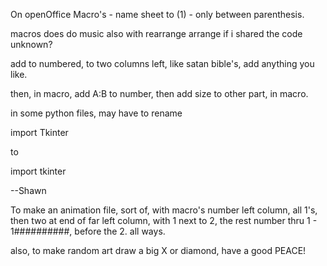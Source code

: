 On openOffice Macro's - name sheet to (1) - only between parenthesis.

macros does do music also with rearrange arrange if i shared the code unknown?

add to numbered, to two columns left, like satan bible's, add anything you like.

then, in macro, add A:B to number, then add size to other part, in macro.

in some python files, may have to rename

import Tkinter

to 

import tkinter

--Shawn

To make an animation file, sort of, with macro's number left column, all 1's, then two at end of far left column, with 1 next to 2, the rest number thru 1 - 1##########, before the 2. all ways.

also, to make random art draw a big X or diamond, have a good PEACE!
